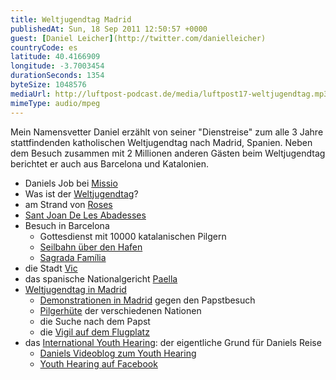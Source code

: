 ```yaml
---
title: Weltjugendtag Madrid
publishedAt: Sun, 18 Sep 2011 12:50:57 +0000
guest: [Daniel Leicher](http://twitter.com/danielleicher)
countryCode: es
latitude: 40.4166909
longitude: -3.7003454
durationSeconds: 1354
byteSize: 1048576 
mediaUrl: http://luftpost-podcast.de/media/luftpost17-weltjugendtag.mp3
mimeType: audio/mpeg
---
```


Mein Namensvetter Daniel erzählt von seiner "Dienstreise" zum alle 3 Jahre stattfindenden katholischen Weltjugendtag nach Madrid, Spanien. Neben dem Besuch zusammen mit 2 Millionen anderen Gästen beim Weltjugendtag berichtet er auch aus Barcelona und Katalonien. 
* Daniels Job bei [Missio](http://www.missio.com)
* Was ist der [Weltjugendtag](http://de.wikipedia.org/wiki/Weltjugendtag#Internationale%5FWeltjugendtage)?
* am Strand von [Roses](http://de.wikipedia.org/wiki/Roses)
* [Sant Joan De Les Abadesses](http://de.wikipedia.org/wiki/Sant%5FJoan%5Fde%5Fles%5FAbadesses)
* Besuch in Barcelona  
   * Gottesdienst mit 10000 katalanischen Pilgern  
   * [Seilbahn über den Hafen](http://www.barcelona-tourist-guide.com/de/sehenswuerdigkeiten/seilbahn-barcelona.html)  
   * [Sagrada Família](http://de.wikipedia.org/wiki/Sagrada%5FFam%C3%ADlia)
* die Stadt [Vic](http://de.wikipedia.org/wiki/Vic)
* das spanische Nationalgericht [Paella](http://de.wikipedia.org/wiki/Paella)
* [Weltjugendtag in Madrid](http://www.madrid11.com/de)  
   * [Demonstrationen in Madrid](http://www.tagesschau.de/ausland/protestespanien104.html) gegen den Papstbesuch  
   * [Pilgerhüte](http://twitpic.com/67mhrc/full) der verschiedenen Nationen  
   * die Suche nach dem Papst  
   * die [Vigil auf dem Flugplatz](http://www.kath-ottersweier-maria-linden.de/html/jugendvigil.html?t=)
* das [International Youth Hearing](http://www.youthhearing.de): der eigentliche Grund für Daniels Reise  
   * [Daniels Videoblog zum Youth Hearing](http://www.youtube.com/youthhearing)  
   * [Youth Hearing auf Facebook](http://facebook.de/youthhearing)
